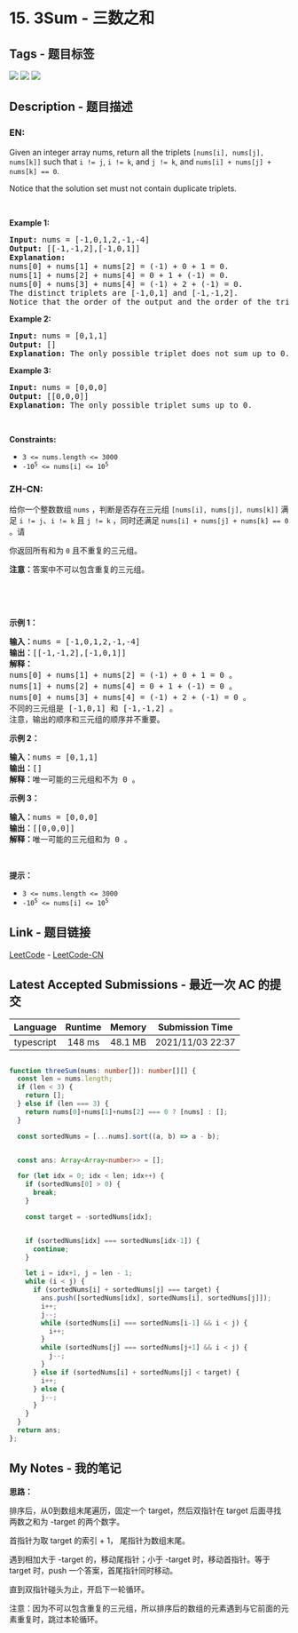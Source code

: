 
# 15. 3Sum - 三数之和

## Tags - 题目标签

 <img src="https://img.shields.io/badge/Array-数组-blue.svg">   <img src="https://img.shields.io/badge/Two Pointers-双指针-blue.svg">   <img src="https://img.shields.io/badge/Sorting-排序-blue.svg">  


## Description - 题目描述

### EN:
<p>Given an integer array nums, return all the triplets <code>[nums[i], nums[j], nums[k]]</code> such that <code>i != j</code>, <code>i != k</code>, and <code>j != k</code>, and <code>nums[i] + nums[j] + nums[k] == 0</code>.</p>

<p>Notice that the solution set must not contain duplicate triplets.</p>

<p>&nbsp;</p>
<p><strong class="example">Example 1:</strong></p>

<pre>
<strong>Input:</strong> nums = [-1,0,1,2,-1,-4]
<strong>Output:</strong> [[-1,-1,2],[-1,0,1]]
<strong>Explanation:</strong> 
nums[0] + nums[1] + nums[2] = (-1) + 0 + 1 = 0.
nums[1] + nums[2] + nums[4] = 0 + 1 + (-1) = 0.
nums[0] + nums[3] + nums[4] = (-1) + 2 + (-1) = 0.
The distinct triplets are [-1,0,1] and [-1,-1,2].
Notice that the order of the output and the order of the triplets does not matter.
</pre>

<p><strong class="example">Example 2:</strong></p>

<pre>
<strong>Input:</strong> nums = [0,1,1]
<strong>Output:</strong> []
<strong>Explanation:</strong> The only possible triplet does not sum up to 0.
</pre>

<p><strong class="example">Example 3:</strong></p>

<pre>
<strong>Input:</strong> nums = [0,0,0]
<strong>Output:</strong> [[0,0,0]]
<strong>Explanation:</strong> The only possible triplet sums up to 0.
</pre>

<p>&nbsp;</p>
<p><strong>Constraints:</strong></p>

<ul>
	<li><code>3 &lt;= nums.length &lt;= 3000</code></li>
	<li><code>-10<sup>5</sup> &lt;= nums[i] &lt;= 10<sup>5</sup></code></li>
</ul>


### ZH-CN:
<p>给你一个整数数组 <code>nums</code> ，判断是否存在三元组 <code>[nums[i], nums[j], nums[k]]</code> 满足 <code>i != j</code>、<code>i != k</code> 且 <code>j != k</code> ，同时还满足 <code>nums[i] + nums[j] + nums[k] == 0</code> 。请</p>

<p>你返回所有和为 <code>0</code> 且不重复的三元组。</p>

<p><strong>注意：</strong>答案中不可以包含重复的三元组。</p>

<p>&nbsp;</p>

<p>&nbsp;</p>

<p><strong>示例 1：</strong></p>

<pre>
<strong>输入：</strong>nums = [-1,0,1,2,-1,-4]
<strong>输出：</strong>[[-1,-1,2],[-1,0,1]]
<strong>解释：</strong>
nums[0] + nums[1] + nums[2] = (-1) + 0 + 1 = 0 。
nums[1] + nums[2] + nums[4] = 0 + 1 + (-1) = 0 。
nums[0] + nums[3] + nums[4] = (-1) + 2 + (-1) = 0 。
不同的三元组是 [-1,0,1] 和 [-1,-1,2] 。
注意，输出的顺序和三元组的顺序并不重要。
</pre>

<p><strong>示例 2：</strong></p>

<pre>
<strong>输入：</strong>nums = [0,1,1]
<strong>输出：</strong>[]
<strong>解释：</strong>唯一可能的三元组和不为 0 。
</pre>

<p><strong>示例 3：</strong></p>

<pre>
<strong>输入：</strong>nums = [0,0,0]
<strong>输出：</strong>[[0,0,0]]
<strong>解释：</strong>唯一可能的三元组和为 0 。
</pre>

<p>&nbsp;</p>

<p><strong>提示：</strong></p>

<ul>
	<li><code>3 &lt;= nums.length &lt;= 3000</code></li>
	<li><code>-10<sup>5</sup> &lt;= nums[i] &lt;= 10<sup>5</sup></code></li>
</ul>



## Link - 题目链接

[LeetCode](https://leetcode.com/problems/3sum/description/)  -  [LeetCode-CN](https://leetcode.cn/problems/3sum/description/)
## Latest Accepted Submissions - 最近一次 AC 的提交


| Language | Runtime | Memory | Submission Time |
|:---:|:---:|:---:|:---:|
| typescript  | 148 ms | 48.1 MB | 2021/11/03 22:37 |

```typescript

function threeSum(nums: number[]): number[][] {
  const len = nums.length; 
  if (len < 3) {
    return [];
  } else if (len === 3) {
    return nums[0]+nums[1]+nums[2] === 0 ? [nums] : [];
  }

  const sortedNums = [...nums].sort((a, b) => a - b);


  const ans: Array<Array<number>> = [];

  for (let idx = 0; idx < len; idx++) {
    if (sortedNums[0] > 0) {
      break;
    }

    const target = -sortedNums[idx];


    if (sortedNums[idx] === sortedNums[idx-1]) {
      continue;
    }

    let i = idx+1, j = len - 1;
    while (i < j) {
      if (sortedNums[i] + sortedNums[j] === target) {
        ans.push([sortedNums[idx], sortedNums[i], sortedNums[j]]);
        i++;
        j--;
        while (sortedNums[i] === sortedNums[i-1] && i < j) {
          i++;
        }
        while (sortedNums[j] === sortedNums[j+1] && i < j) {
          j--;
        }
      } else if (sortedNums[i] + sortedNums[j] < target) {
        i++;
      } else {
        j--;
      }
    }
  }
  return ans;
};

```
## My Notes - 我的笔记


**思路：**

排序后，从0到数组末尾遍历，固定一个 target，然后双指针在 target 后面寻找两数之和为 -target 的两个数字。

首指针为取 target 的索引 + 1， 尾指针为数组末尾。

遇到相加大于 -target 的，移动尾指针；小于 -target 时，移动首指针。等于 target 时，push 一个答案，首尾指针同时移动。

直到双指针碰头为止，开启下一轮循环。

注意：因为不可以包含重复的三元组，所以排序后的数组的元素遇到与它前面的元素重复时，跳过本轮循环。


